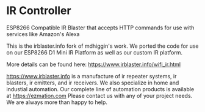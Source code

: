 # IR Controller

ESP8266 Compatible IR Blaster that accepts HTTP commands for use with services like Amazon's Alexa

This is the irblaster.info fork of mdhiggin's work.  We ported the code for use on our ESP8266 D1 Mini IR Platform as well as our custom IR platform.

More details can be found here:  https://www.irblaster.info/wifi_ir.html


https://www.irblaster.info is a manufacture of ir repeater systems, ir blasters, ir emitters, and ir receivers.  We also specialize in home and industial automation.   Our complete line of automation products is available at https://ezmation.com  Please contact us with any of your project needs.  We are always more than happy to help.
